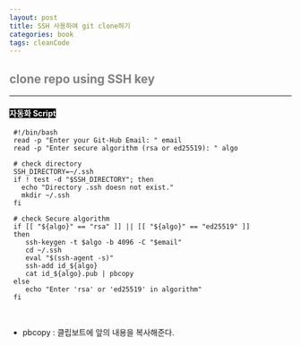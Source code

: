 ```yaml
---
layout: post
title: SSH 사용하여 git clone하기
categories: book
tags: cleanCode 
---
```


## <span style="color:gray">clone repo using SSH key</span>

---

#### <span style="background-color:black; color:white">자동화 Script</span>

```shell
 #!/bin/bash
 read -p "Enter your Git-Hub Email: " email
 read -p "Enter secure algorithm (rsa or ed25519): " algo

 # check directory
 SSH_DIRECTORY=~/.ssh
 if ! test -d "$SSH_DIRECTORY"; then
   echo "Directory .ssh doesn not exist."
   mkdir ~/.ssh
 fi

 # check Secure algorithm
 if [[ "${algo}" == "rsa" ]] || [[ "${algo}" == "ed25519" ]]
 then
    ssh-keygen -t $algo -b 4096 -C "$email"
    cd ~/.ssh
    eval "$(ssh-agent -s)"
    ssh-add id_${algo}
    cat id_${algo}.pub | pbcopy
 else
    echo "Enter 'rsa' or 'ed25519' in algorithm"
 fi
```

<br>

- pbcopy : 클립보트에 앞의 내용을 복사해준다.
